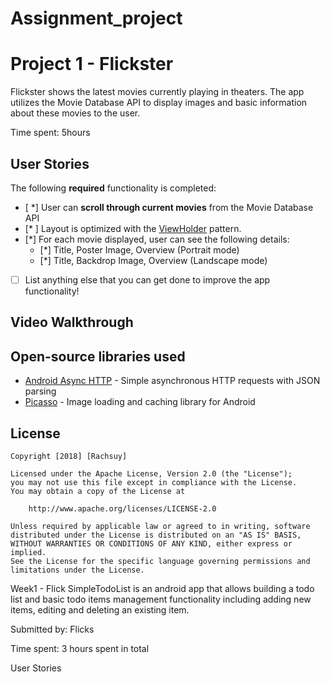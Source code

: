 # Assignment_project

# Project 1 - Flickster

Flickster shows the latest movies currently playing in theaters. The app utilizes the Movie Database API to display images and basic information about these movies to the user.

Time spent: 5hours

## User Stories

The following **required** functionality is completed:

* [ *] User can **scroll through current movies** from the Movie Database API
* [* ] Layout is optimized with the [ViewHolder](http://guides.codepath.com/android/Using-an-ArrayAdapter-with-ListView#improving-performance-with-the-viewholder-pattern) pattern.
* [*] For each movie displayed, user can see the following details:
  * [*] Title, Poster Image, Overview (Portrait mode)
  * [*] Title, Backdrop Image, Overview (Landscape mode)


* [ ] List anything else that you can get done to improve the app functionality!

## Video Walkthrough



## Open-source libraries used

- [Android Async HTTP](https://github.com/loopj/android-async-http) - Simple asynchronous HTTP requests with JSON parsing
- [Picasso](http://square.github.io/picasso/) - Image loading and caching library for Android

## License

    Copyright [2018] [Rachsuy]

    Licensed under the Apache License, Version 2.0 (the "License");
    you may not use this file except in compliance with the License.
    You may obtain a copy of the License at

        http://www.apache.org/licenses/LICENSE-2.0

    Unless required by applicable law or agreed to in writing, software
    distributed under the License is distributed on an "AS IS" BASIS,
    WITHOUT WARRANTIES OR CONDITIONS OF ANY KIND, either express or implied.
    See the License for the specific language governing permissions and
    limitations under the License.






























Week1 - Flick
SimpleTodoList is an android app that allows building a todo list and basic todo items management functionality including adding new items, editing and deleting an existing item.

Submitted by: Flicks

Time spent: 3 hours spent in total

User Stories

